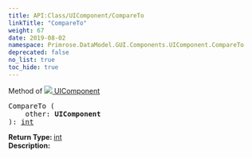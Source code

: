 ```yaml
---
title: API:Class/UIComponent/CompareTo
linkTitle: "CompareTo"
weight: 67
date: 2019-08-02
namespace: Primrose.DataModel.GUI.Components.UIComponent.CompareTo
deprecated: false
no_list: true
toc_hide: true
---
```

Method of <a href="/docs/api-reference/Class/UIComponent"><img src="/icons/silk/form.png"/>&nbsp;UIComponent</a>
<pre class="method-declaration">
CompareTo (
    other: <b class="page-type">UIComponent</b>
): <a class="type" href="/docs/api-reference/System/Primitives#int32">int</a></pre>
<b>Return Type: </b>
<a class="type" href="/docs/api-reference/System/Primitives#int32">int</a>
<br/>
<b>Description: </b>